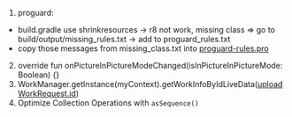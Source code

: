 1. proguard:
- build.gradle use shrinkresources -> r8 not work, missing class
=> go to build/output/missing_rules.txt -> add to proguard_rules.txt
- copy those messages from missing_class.txt into [proguard-rules.pro](http://proguard-rules.pro/)
2. override fun onPictureInPictureModeChanged(isInPictureInPictureMode: Boolean) {}
3. WorkManager.getInstance(myContext).getWorkInfoByIdLiveData([uploadWorkRequest.id](http://uploadworkrequest.id/))
4. Optimize Collection Operations with `asSequence()`